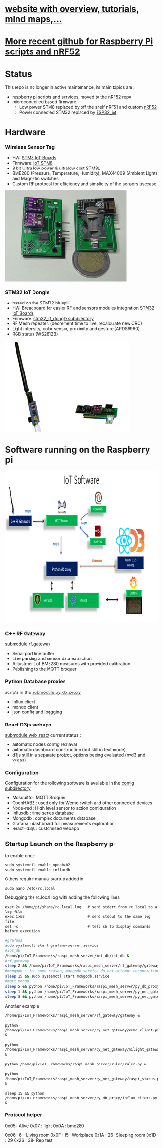 # [website with overview, tutorials, mind maps,...](https://www.homesmartmesh.com/)

# [More recent github for Raspberry Pi scripts and nRF52](https://github.com/nRFMesh/nRF52_Mesh)

# Status
This repo is no longer in active maintenance, its main topics are :
* raspberry pi scripts and services, moved to the [nRF52](https://github.com/nRFMesh/nRF52_Mesh) repo
* microcontrolled based firmware
  * Low power STM8 replaced by off the shelf nRF51 and custom [nRF52](https://github.com/nRFMesh/nRF52_Mesh)
  * Power connected STM32 replaced by [ESP32_iot](https://github.com/HomeSmartMesh/esp32_iot)


# Hardware
### Wireless Sensor Tag
  * HW: [STM8 IoT Boards](https://github.com/HomeSmartMesh/STM8_IoT_Boards)
  * Firmware: [IoT STM8 ](https://github.com/HomeSmartMesh/IoT_STM8/tree/master/firmware_rf_sensors_node)
  * 8 bit Ultra low power & ultralow cost STM8L
  * BME280 (Pressure, Temperature, Humidity), MAX44009 (Ambient Light) and Magnetic switches
  * Custom RF protocol for efficiency and simplicity of the sensors usecase
  <img src="https://github.com/wassfila/media/blob/master/IoT_Node_Mobile_v2.JPG" height=300>

### STM32 IoT Dongle
  * based on the STM32 bluepill
  * HW: Breadboard for easier RF and sensors modules integration [STM32 IoT Boards](https://github.com/wassfila/STM32_IoT_Boards)
  * Firmware: [stm32_rf_dongle subdirectory](https://github.com/HomeSmartMesh/IoT_Frameworks/tree/master/stm32_rf_dongle)
  * RF Mesh repeater: (decrement time to live, recalculate new CRC)
  * Light intensity, color sensor, proximity and gesture (APDS9960)
  * RGB status (WS2812B)
  <img src="https://github.com/wassfila/media/blob/master/STM32_Dongle.png" height=300>


# Software running on the Raspberry pi
  <img src="https://github.com/wassfila/media/blob/master/IoTSoftware.png" height=500>

### C++ RF Gateway
[submodule rf_gateway](https://github.com/HomeSmartMesh/rf_gateway)
- Serial port line buffer
- Line parsing and sensor data extraction
- Adjustment of BME280 measures with provided calibration
- Publishing to the MQTT broquer

### Python Database proxies
scripts in the [submodule py_db_proxy](https://github.com/HomeSmartMesh/py_db_proxy)
- influx client
- mongo client
- json config and loggging

### React D3js webapp
[submodule web_react](https://github.com/HomeSmartMesh/web_react)
current status :
* automatic nodes config retriaval 
* automatic dashboard construction (but still in text mode)
* d3js still in a separate project, options beeing evaluated (nvd3 and vegas)

### Configuration
Configuration for the following software is available in the [config subdirectory](https://github.com/HomeSmartMesh/IoT_Frameworks/tree/master/config)

 * Mosquitto : MQTT Broquer
 * OpenHAB2 : used only for Wemo switch and other connected devices
 * Node-red : High level sensor to action configuration
 * Influxdb : time series database
 * Mongodb : complex documents database
 * Grafana : dashboard for measurements exploration
 * React+d3js : customised webapp

## Startup Launch on the Raspberry pi
to enable once
```
sudo systemctl enable openhab2
sudo systemctl enable influxdb
```

Others require manual startup added in
```
sudo nano /etc/rc.local
```
Debugging the rc.local log with adding the following lines
```
exec 2> /home/pi/share/rc.local.log   # send stderr from rc.local to a log file
exec 1>&2                             # send stdout to the same log file
set -x                                # tell sh to display commands before execution
```


```bash
#grafana
sudo systemctl start grafana-server.service
#iot_db
/home/pi/IoT_Frameworks/raspi_mesh_server/iot_db/iot_db &
#rf_gateway
sleep 2 && /home/pi/IoT_Frameworks/raspi_mesh_server/rf_gateway/gateway &
#mongodb : for some reason, mongodb service do not attempt reconnection on startup, but works when started a bit later
sleep 15 && sudo systemctl start mongodb.service
#mqtt_mongo
sleep 5 && python /home/pi/IoT_Frameworks/raspi_mesh_server/py_db_proxy/mqtt_mongo.py &
sleep 1 && python /home/pi/IoT_Frameworks/raspi_mesh_server/py_net_gateway/wemo_client.py &
sleep 5 && python /home/pi/IoT_Frameworks/raspi_mesh_server/py_net_gateway/milight_gateway.py &

```

Another example

```
/home/pi/IoT_Frameworks/raspi_mesh_server/rf_gateway/gateway &

python /home/pi/IoT_Frameworks/raspi_mesh_server/py_net_gateway/wemo_client.py &

python /home/pi/IoT_Frameworks/raspi_mesh_server/py_net_gateway/milight_gateway.py &

python /home/pi/IoT_Frameworks/raspi_mesh_server/ruler/ruler.py &

python /home/pi/IoT_Frameworks/raspi_mesh_server/py_net_gateway/raspi_status.py &

sleep 15 && python /home/pi/IoT_Frameworks/raspi_mesh_server/py_db_proxy/influx_client.py &
```


### Protocol helper
0x05 : Alive
0x07 : light
0x0A : bme280

0x06 : 6 - Living room
0x0F : 15- Workplace
0x1A : 26- Sleeping room
0x1D : 29
0x26 : 38- Rep test
